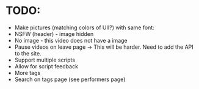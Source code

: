 # TODO:
- Make pictures (matching colors of UII?) with same font:
 - NSFW (header) - image hidden
 - No image - this video does not have a image
- Pause videos on leave page -> This will be harder. Need to add the API to the site.
- Support multiple scripts
- Allow for script feedback
- More tags
- Search on tags page (see performers page)
